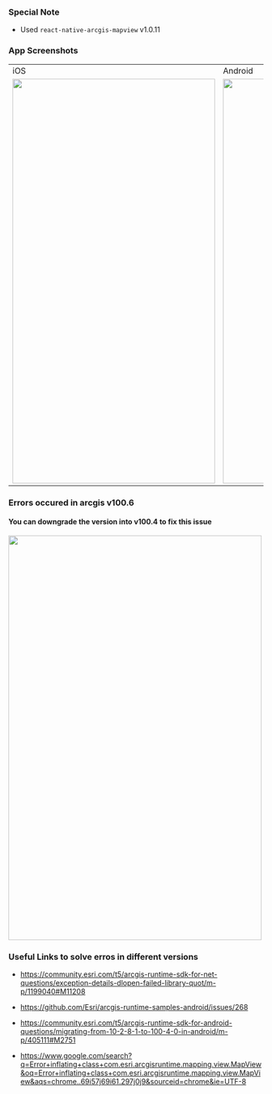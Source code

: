 ### Special Note
- Used `react-native-arcgis-mapview` v1.0.11

### App Screenshots
<table>
  <tr>
    <td>iOS</td>
    <td>Android</td>
  </tr>
  <tr>
    <td>
      <img src="https://user-images.githubusercontent.com/19740478/204038366-f1b876b7-fa1c-4064-a7e3-a6c10000c8f6.png" width=400 height=800>
    </td>
    <td> 
      <img src="https://user-images.githubusercontent.com/19740478/204037843-59b160d4-2236-43b5-878e-deda6305c5ae.png" width=500 height=800>       
     </td>
  </tr>
</table>

### Errors occured in arcgis v100.6
#### You can downgrade the version into v100.4 to fix this issue

<img src="https://user-images.githubusercontent.com/19740478/204038055-866e6e77-ad75-48dc-9b20-8b3939a625fb.png" width=500 height=800>


### Useful Links to solve erros in different versions

- https://community.esri.com/t5/arcgis-runtime-sdk-for-net-questions/exception-details-dlopen-failed-library-quot/m-p/1199040#M11208

- https://github.com/Esri/arcgis-runtime-samples-android/issues/268

- https://community.esri.com/t5/arcgis-runtime-sdk-for-android-questions/migrating-from-10-2-8-1-to-100-4-0-in-android/m-p/405111#M2751

- https://www.google.com/search?q=Error+inflating+class+com.esri.arcgisruntime.mapping.view.MapView&oq=Error+inflating+class+com.esri.arcgisruntime.mapping.view.MapView&aqs=chrome..69i57j69i61.297j0j9&sourceid=chrome&ie=UTF-8
